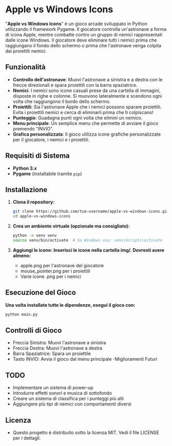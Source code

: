 # Apple vs Windows Icons

"**Apple vs Windows Icons**" è un gioco arcade sviluppato in Python utilizzando il framework Pygame. Il giocatore controlla un'astronave a forma di icona Apple, mentre combatte contro un gruppo di nemici rappresentati dalle icone Windows. Il giocatore deve eliminare tutti i nemici prima che raggiungano il fondo dello schermo o prima che l'astronave venga colpita dai proiettili nemici.

## Funzionalità

- **Controllo dell'astronave**: Muovi l'astronave a sinistra e a destra con le frecce direzionali e spara proiettili con la barra spaziatrice.
- **Nemici**: I nemici sono icone casuali prese da una cartella di immagini, disposte in righe e colonne. Si muovono lateralmente e scendono ogni volta che raggiungono il bordo dello schermo.
- **Proiettili**: Sia l'astronave Apple che i nemici possono sparare proiettili. Evita i proiettili nemici e cerca di eliminarli prima che ti colpiscano!
- **Punteggio**: Guadagna punti ogni volta che elimini un nemico.
- **Menu principale**: Un semplice menu che permette di avviare il gioco premendo "INVIO".
- **Grafica personalizzata**: Il gioco utilizza icone grafiche personalizzate per il giocatore, i nemici e i proiettili.
  
## Requisiti di Sistema

- **Python 3.x**
- **Pygame** (installabile tramite `pip`)

## Installazione

1. **Clona il repository:**
   ```bash
   git clone https://github.com/tuo-username/apple-vs-windows-icons.git
   cd apple-vs-windows-icons
   ```

2. **Crea un ambiente virtuale (opzionale ma consigliato):**
   ```bash
   python -m venv venv
   source venv/bin/activate  # Su Windows usa: venv\Scripts\activate
   ```

2. **Aggiungi le icone: Inserisci le icone nella cartella img/. Dovresti avere almeno:**
   - apple.png per l'astronave del giocatore
   - mouse_pointer.png per i proiettili
   - Varie icone .png per i nemici

## Esecuzione del Gioco

**Una volta installate tutte le dipendenze, esegui il gioco con:**
   ```bash
   python main.py
   ```

## Controlli di Gioco
- Freccia Sinistra: Muovi l'astronave a sinistra
- Freccia Destra: Muovi l'astronave a destra
- Barra Spaziatrice: Spara un proiettile
- Tasto INVIO: Avvia il gioco dal menu principale
 -Miglioramenti Futuri

## TODO
- Implementare un sistema di power-up
- Introdurre effetti sonori e musica di sottofondo
- Creare un sistema di classifica per i punteggi più alti
- Aggiungere più tipi di nemici con comportamenti diversi

## Licenza
* Questo progetto è distribuito sotto la licenza MIT. Vedi il file LICENSE per i dettagli.

